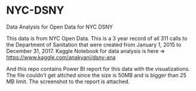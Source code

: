 # NYC-DSNY
Data Analysis for Open Data for NYC DSNY

This data is from NYC Open Data.  This is a 3 year record of all 311 calls to the Department of Sanitation that were created  from January 1, 2015 to December 31, 2017.
Kaggle Notebook for data analysis  is here => https://www.kaggle.com/anakyani/dsny-ana

And this repo contains Power BI report for this data with the visualizations.  The file couldn't get attched since the size is 50MB and is bigger than 25 MB limit. The screenshot to the report is attached. 
